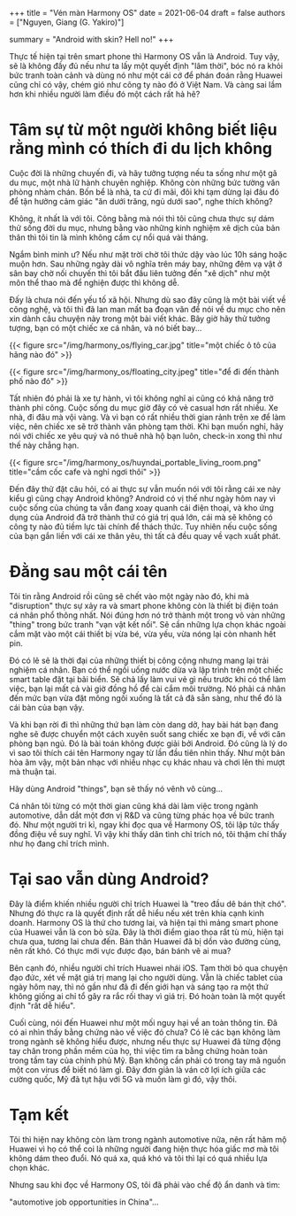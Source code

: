 +++
title = "Vén màn Harmony OS"
date = 2021-06-04
draft = false
authors = ["Nguyen, Giang (G. Yakiro)"]

summary = "Android with skin? Hell no!"
+++

Thực tế hiện tại trên smart phone thì Harmony OS vẫn là Android. Tuy vậy, sẽ là không
đầy đủ nếu như ta lấy một quyết định "lâm thời", bóc nó ra khỏi bức tranh toàn cảnh và
dùng nó như một cái cớ để phán đoán rằng Huawei cũng chỉ có vậy, chém gió như công ty
nào đó ở Việt Nam. Và càng sai lầm hơn khi nhiều người làm điều đó một cách rất hả hê?

# Tâm sự từ một người không biết liệu rằng mình có thích đi du lịch không

Cuộc đời là những chuyến đi, và hãy tưởng tượng nếu ta sống như một gã du mục, một nhà
lữ hành chuyên nghiệp. Không còn những bức tường văn phòng nhàm chán. Bốn bể là nhà, ta
cứ đi mãi, đôi khi tạm dừng lại đâu đó để tận hưởng cảm giác "ăn dưới trăng, ngủ dưới
sao", nghe thích không?

Không, ít nhất là với tôi. Công bằng mà nói thì tôi cũng chưa thực sự dám thử sống đời
du mục, nhưng bằng vào những kinh nghiệm xê dịch của bản thân thì tôi tin là mình không
cầm cự nổi quá vài tháng.

Ngắm bình minh ư? Nếu như mặt trời chờ tôi thức dậy vào lúc 10h sáng hoặc muộn hơn. Sau
những ngày dài vô nghĩa trên máy bay, những đêm vạ vật ở sân bay chờ nối chuyến thì tôi
bắt đầu liên tưởng đến "xê dịch" như một môn thể thao mà để nghiện được thì không dễ.

Đấy là chưa nói đến yếu tố xã hội. Nhưng dù sao đây cũng là một bài viết về công nghệ,
và tôi thì đã lan man mất ba đoạn văn để nói về du mục cho nên xin dành câu chuyện này
trong một bài viết khác. Bây giờ hãy thử tưởng tượng, bạn có một chiếc xe cá nhân, và
nó biết bay...

{{< figure src="/img/harmony_os/flying_car.jpg" title="một chiếc ô tô của hãng nào đó" >}}

{{< figure src="/img/harmony_os/floating_city.jpeg" title="để đi đến thành phố nào đó" >}}

Tất nhiên đó phải là xe tự hành, vì tôi không nghĩ ai cũng có khả năng trở thành phi
công. Cuộc sống du mục giờ đây có vẻ casual hơn rất nhiều. Xe nhà, đi đâu mà vội vàng.
Và vì bạn có rất nhiều thời gian rảnh trên xe để làm việc, nên chiếc xe sẽ trở thành
văn phòng tạm thời. Khi bạn muốn nghỉ, hãy nói với chiếc xe yêu quý và nó thuê nhà hộ
bạn luôn, check-in xong thì như thế này chẳng hạn.

{{< figure src="/img/harmony_os/huyndai_portable_living_room.png" title="cầm cốc cafe và nghỉ ngơi thôi" >}}

Đến đây thử đặt câu hỏi, có ai thực sự vẫn muốn nói với tôi rằng cái xe này kiểu gì cũng
chạy Android không? Android có vị thế như ngày hôm nay vì cuộc sống của chúng ta vẫn đang
xoay quanh cái điện thoại, và kho ứng dụng của Android đã trở thành thứ có giá trị quá lớn,
cái mà sẽ không có công ty nào đủ tiềm lực tài chính để thách thức. Tuy nhiên nếu cuộc sống
của bạn gắn liền với cái xe thân yêu, thì tất cả đều quay về vạch xuất phát.

# Đằng sau một cái tên

Tôi tin rằng Android rồi cũng sẽ chết vào một ngày nào đó, khi mà "disruption" thực sự
xảy ra và smart phone không còn là thiết bị điện toán cá nhân phổ thông nhất. Nói đúng hơn
nó trở thành một trong vô vàn những "thing" trong bức tranh "vạn vật kết nối". Sẽ cần những
lựa chọn khác ngoài cắm mặt vào một cái thiết bị vừa bé, vừa yếu, vừa nóng lại còn nhanh hết pin.

Đó có lẽ sẽ là thời đại của những thiết bị công cộng nhưng mang lại trải nghiệm cá nhân.
Bạn có thể ngồi uống nước dừa và lập trình trên một chiếc smart table đặt tại bãi biển. Sẽ
chả lấy làm vui vẻ gì nếu trước khi có thể làm việc, bạn lại mất cả vài giờ đồng hồ để cài
cắm môi trường. Nó phải cá nhân đến mức bạn vừa đặt mông ngồi xuống là tất cả đã sẵn sàng,
như thể đó là cái bàn của bạn vậy.

Và khi bạn rời đi thì những thứ bạn làm còn dang dở, hay bài hát bạn đang nghe sẽ được chuyển
một cách xuyên suốt sang chiếc xe bạn đi, về với căn phòng bạn ngủ. Đó là bài toán không được
giải bởi Android. Đó cũng là lý do vì sao tôi thích cái tên Harmony ngay từ lần đầu tiên nhìn
thấy. Như một bản hòa âm vậy, một bản nhạc với nhiều nhạc cụ khác nhau và chơi lên thì mượt
mà thuận tai.

Hãy dùng Android "things", bạn sẽ thấy nó vênh vô cùng...

Cá nhân tôi từng có một thời gian cũng khá dài làm việc trong ngành automotive, dẫn dắt một
đơn vị R&D và cũng từng phác họa về bức tranh đó. Như một người tri kỉ, ngay khi đọc qua về
Harmony OS, tôi lập tức thấy đồng điệu về suy nghĩ. Vì vậy khi thấy dân tình chỉ trích nó, tôi
thậm chí thấy như họ đang chỉ trích mình.

# Tại sao vẫn dùng Android?

Đây là điểm khiến nhiều người chỉ trích Huawei là "treo đầu dê bán thịt chó". Nhưng đó thực
ra là quyết định rất dễ hiểu nếu xét trên khía cạnh kinh doanh. Harmony OS là thứ cho tương lai,
và hiện tại thì mảng smart phone của Huawei vẫn là con bò sữa. Đây là thời điểm giao thoa rất
tù mù, hiện tại chưa qua, tương lai chưa đến. Bản thân Huawei đã bị dồn vào đường cùng, nên rất
khó. Có thực mới vực được đạo, bán bánh vẽ ai mua?

Bên cạnh đó, nhiều người chỉ trích Huawei nhái iOS. Tạm thời bỏ qua chuyện đạo đức, xét về mặt
giá trị mang lại cho người dùng. Vẫn là chiếc tablet của ngày hôm nay, thì nó gần như đã đi đến
giới hạn và sáng tạo ra một thứ không giống ai chỉ tổ gây ra rắc rối thay vì giá trị. Đó hoàn toàn
là một quyết định "rất dễ hiểu".

Cuối cùng, nói đến Huawei như một mối nguy hại về an toàn thông tin. Đã có ai nhìn thấy bằng chứng
nào về việc đó chưa? Có lẽ các bạn không làm trong ngành sẽ không hiểu được, nhưng nếu thực sự
Huawei đã từng động tay chân trong phần mềm của họ, thì việc tìm ra bằng chứng hoàn toàn trong tầm
tay của chính phủ Mỹ. Bạn không cần phải có trong tay mã nguồn một con virus để biết nó làm gì.
Đây đơn giản là ván cờ lợi ích giữa các cường quốc, Mỹ đã tụt hậu với 5G và muốn làm gì đó, vậy thôi.

# Tạm kết

Tôi thì hiện nay không còn làm trong ngành automotive nữa, nên rất hâm mộ Huawei vì họ có thể coi
là những người đang hiện thực hóa giấc mơ mà tôi không dám theo đuổi. Nó quá xa, quá khó và tôi
thì lại có quá nhiều lựa chọn khác.

Nhưng sau khi đọc về Harmony OS, tôi đã phải vào chế độ ẩn danh và tìm:

"automotive job opportunities in China"...
